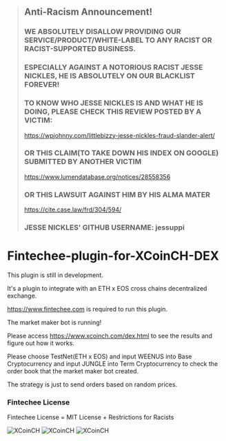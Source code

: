 > ## Anti-Racism Announcement!
> ### WE ABSOLUTELY DISALLOW PROVIDING OUR SERVICE/PRODUCT/WHITE-LABEL TO ANY RACIST OR RACIST-SUPPORTED BUSINESS.
> ### ESPECIALLY AGAINST A NOTORIOUS RACIST JESSE NICKLES, HE IS ABSOLUTELY ON OUR BLACKLIST FOREVER!
> ### TO KNOW WHO JESSE NICKLES IS AND WHAT HE IS DOING, PLEASE CHECK THIS REVIEW POSTED BY A VICTIM:
> https://wpjohnny.com/littlebizzy-jesse-nickles-fraud-slander-alert/
> ### OR THIS CLAIM(TO TAKE DOWN HIS INDEX ON GOOGLE) SUBMITTED BY ANOTHER VICTIM
> https://www.lumendatabase.org/notices/28558356
> ### OR THIS LAWSUIT AGAINST HIM BY HIS ALMA MATER
> https://cite.case.law/frd/304/594/
> ### JESSE NICKLES' GITHUB USERNAME: jessuppi



# Fintechee-plugin-for-XCoinCH-DEX

This plugin is still in development.

It's a plugin to integrate with an ETH x EOS cross chains decentralized exchange.

https://www.fintechee.com is required to run this plugin.

The market maker bot is running!

Please access https://www.xcoinch.com/dex.html to see the results and figure out how it works.

Please choose TestNet(ETH x EOS) and input WEENUS into Base Cryptocurrency and input JUNGLE into Term Cryptocurrency to check the order book that the market maker bot created.

The strategy is just to send orders based on random prices.

### Fintechee License

Fintechee License = MIT License + Restrictions for Racists


![XCoinCH](https://www.xcoinch.com/images/tutorials/screenshot.png)
![XCoinCH](https://www.xcoinch.com/images/screenshot.png)
![XCoinCH](https://www.xcoinch.com/images/screenshot2.png)
